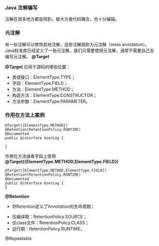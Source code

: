 ### Java 注解编写

注解在很多地方都是用到，极大方便代码耦合，也十分编辑。

### 元注解

有一些注解可以修饰其他注解，这些注解就称为元注解（meta annotation）。Java标准库已经定义了一些元注解，我们只需要使用元注解，通常不需要自己去编写元注解。
**@Target**

**@Target** 应用于源码的哪些位置：

* 类或接口：ElementType.TYPE；
* 字段：ElementType.FIELD；
* 方法：ElementType.METHOD；
* 构造方法：ElementType.CONSTRUCTOR；
* 方法参数：ElementType.PARAMETER。

### 作用在方法上案例

```
@Target({ElementType.METHOD})
@Retention(RetentionPolicy.RUNTIME)
@Documented
public @interface UserLog {

}
```
作用在方法或者字段上使用 **@Target({ElementType.METHOD,ElementType.FIELD})**
```
@Target({ElementType.METHOD,ElementType.FIELD})
@Retention(RetentionPolicy.RUNTIME)
@Documented
public @interface UserLog {
}
```
**@Retention**
* @Retention定义了Annotation的生命周期：
- 仅编译期：RetentionPolicy.SOURCE；
- 仅class文件：RetentionPolicy.CLASS；
- 运行期：RetentionPolicy.RUNTIME。

@Repeatable
